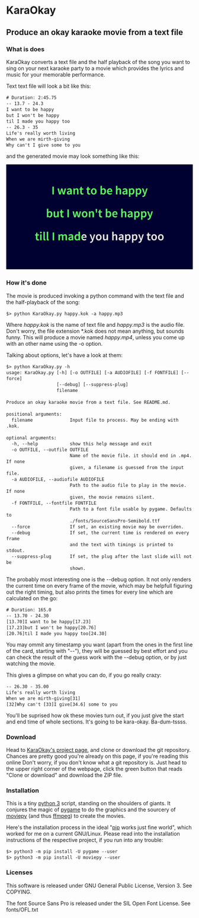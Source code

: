 KaraOkay
========

Produce an okay karaoke movie from a text file
--------------------------------------------------

### What is does

KaraOkay converts a text file and the half playback of the song you want
to sing on your next karaoke party to a movie which provides the lyrics
and music for your memorable performance.

Text text file will look a bit like this:

```
# Duration: 2:45.75
-- 13.7 - 24.3
I want to be happy
but I won't be happy
til I made you happy too
-- 26.3 - 35
Life's really worth living
When we are mirth-giving
Why can't I give some to you
```

and the generated movie may look something like this:

![Screenshot of KaraOkay movie](happy.png "Screenshot 'I want to be happy'")

### How it's done

The movie is produced invoking a python command with the text file and
the half-playback of the song:

```
$> python KaraOkay.py happy.kok -a happy.mp3
```

Where _happy.kok_ is the name of text file and _happy.mp3_ is the audio
file. Don't worry, the file extension *.kok does not mean anything, but
sounds funny. This will produce a movie named _happy.mp4_, unless you
come up with an other name using the -o option.

Talking about options, let's have a look at them:

```
$> python KaraOkay.py -h
usage: KaraOkay.py [-h] [-o OUTFILE] [-a AUDIOFILE] [-f FONTFILE] [--force]
                   [--debug] [--suppress-plug]
                   filename

Produce an okay karaoke movie from a text file. See README.md.

positional arguments:
  filename              Input file to process. May be ending with .kok.

optional arguments:
  -h, --help            show this help message and exit
  -o OUTFILE, --outfile OUTFILE
                        Name of the movie file. it should end in .mp4. If none
                        given, a filename is guessed from the input file.
  -a AUDIOFILE, --audiofile AUDIOFILE
                        Path to the audio file to play in the movie. If none
                        given, the movie remains silent.
  -f FONTFILE, --fontfile FONTFILE
                        Path to a font file usable by pygame. Defaults to
                        ./fonts/SourceSansPro-Semibold.ttf
  --force               If set, an existing movie may be overriden.
  --debug               If set, the current time is rendered on every frame
                        and the text with timings is printed to stdout.
  --suppress-plug       If set, the plug after the last slide will not be
                        shown.
```

The probably most interesting one is the --debug option. It not only
renders the current time on every frame of the movie, which may be
helpfull figuring out the right timing, but also prints the times for
every line which are calculated on the go:

```
# Duration: 165.0
-- 13.70 - 24.30
[13.70]I want to be happy[17.23]
[17.23]but I won't be happy[20.76]
[20.76]til I made you happy too[24.30]
```

You may ommit any timestamp you want (apart from the ones in the first 
line of the card, starting with "--"), they will be guessed by best
effort and you can check the result of the guess work with the --debug
option, or by just watching the movie.

This gives a glimpse on what you can do, if you go really crazy:

```
-- 26.30 - 35.00
Life's really worth living
When we are mirth-giving[31]
[32]Why can't [33]I give[34.6] some to you
```

You'll be suprised how ok these movies turn out, if you just give the
start and end time of whole sections. It's going to be kara-okay.
Ba-dum-tssss.

### Download

Head to [KaraOkay's project page](https://github.com/kara-okay/karaokay),
and clone or download the git repository. Chances are pretty good you're 
already on this page, if you're reading this online
Don't worry, if you don't know what a git repository is. Just head to the
upper right corner of the webpage, click the green button that reads
 "Clone or download" and download the ZIP file.

### Installation

This is a tiny [python 3](https://www.python.org/) script, standing on
the shoulders of giants. It conjures the magic of
[pygame](https://www.pygame.org/wiki/GettingStarted) to do the graphics
and the sourcery of [moviepy](https://pypi.org/project/moviepy/) (and
thus [ffmpeg](https://ffmpeg.org/)) to create the movies.

Here's the installation process in the ideal
"[pip](https://pypi.org/project/pip/) works just fine world", which
worked for me on a current GNU/Linux. Please read into the installation
instructions of the respective project, if you run into any trouble:

```
$> python3 -m pip install -U pygame --user
$> python3 -m pip install -U moviepy --user
```

### Licenses

This software is released under GNU General Public License, Version 3.
See COPYING.

The font Source Sans Pro is released under the SIL Open Font License.
See fonts/OFL.txt
